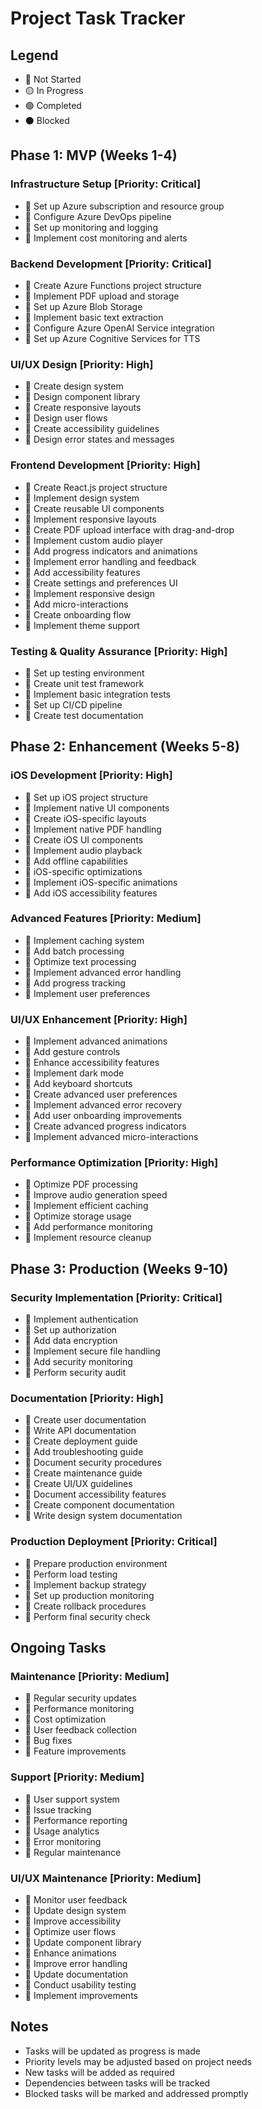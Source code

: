 # Project Task Tracker

## Legend
- 🔴 Not Started
- 🟡 In Progress
- 🟢 Completed
- ⚫ Blocked

## Phase 1: MVP (Weeks 1-4)

### Infrastructure Setup [Priority: Critical]
- 🔴 Set up Azure subscription and resource group
- 🔴 Configure Azure DevOps pipeline
- 🔴 Set up monitoring and logging
- 🔴 Implement cost monitoring and alerts

### Backend Development [Priority: Critical]
- 🔴 Create Azure Functions project structure
- 🔴 Implement PDF upload and storage
- 🔴 Set up Azure Blob Storage
- 🔴 Implement basic text extraction
- 🔴 Configure Azure OpenAI Service integration
- 🔴 Set up Azure Cognitive Services for TTS

### UI/UX Design [Priority: High]
- 🔴 Create design system
- 🔴 Design component library
- 🔴 Create responsive layouts
- 🔴 Design user flows
- 🔴 Create accessibility guidelines
- 🔴 Design error states and messages

### Frontend Development [Priority: High]
- 🔴 Create React.js project structure
- 🔴 Implement design system
- 🔴 Create reusable UI components
- 🔴 Implement responsive layouts
- 🔴 Create PDF upload interface with drag-and-drop
- 🔴 Implement custom audio player
- 🔴 Add progress indicators and animations
- 🔴 Implement error handling and feedback
- 🔴 Add accessibility features
- 🔴 Create settings and preferences UI
- 🔴 Implement responsive design
- 🔴 Add micro-interactions
- 🔴 Create onboarding flow
- 🔴 Implement theme support

### Testing & Quality Assurance [Priority: High]
- 🔴 Set up testing environment
- 🔴 Create unit test framework
- 🔴 Implement basic integration tests
- 🔴 Set up CI/CD pipeline
- 🔴 Create test documentation

## Phase 2: Enhancement (Weeks 5-8)

### iOS Development [Priority: High]
- 🔴 Set up iOS project structure
- 🔴 Implement native UI components
- 🔴 Create iOS-specific layouts
- 🔴 Implement native PDF handling
- 🔴 Create iOS UI components
- 🔴 Implement audio playback
- 🔴 Add offline capabilities
- 🔴 iOS-specific optimizations
- 🔴 Implement iOS-specific animations
- 🔴 Add iOS accessibility features

### Advanced Features [Priority: Medium]
- 🔴 Implement caching system
- 🔴 Add batch processing
- 🔴 Optimize text processing
- 🔴 Implement advanced error handling
- 🔴 Add progress tracking
- 🔴 Implement user preferences

### UI/UX Enhancement [Priority: High]
- 🔴 Implement advanced animations
- 🔴 Add gesture controls
- 🔴 Enhance accessibility features
- 🔴 Implement dark mode
- 🔴 Add keyboard shortcuts
- 🔴 Create advanced user preferences
- 🔴 Implement advanced error recovery
- 🔴 Add user onboarding improvements
- 🔴 Create advanced progress indicators
- 🔴 Implement advanced micro-interactions

### Performance Optimization [Priority: High]
- 🔴 Optimize PDF processing
- 🔴 Improve audio generation speed
- 🔴 Implement efficient caching
- 🔴 Optimize storage usage
- 🔴 Add performance monitoring
- 🔴 Implement resource cleanup

## Phase 3: Production (Weeks 9-10)

### Security Implementation [Priority: Critical]
- 🔴 Implement authentication
- 🔴 Set up authorization
- 🔴 Add data encryption
- 🔴 Implement secure file handling
- 🔴 Add security monitoring
- 🔴 Perform security audit

### Documentation [Priority: High]
- 🔴 Create user documentation
- 🔴 Write API documentation
- 🔴 Create deployment guide
- 🔴 Add troubleshooting guide
- 🔴 Document security procedures
- 🔴 Create maintenance guide
- 🔴 Create UI/UX guidelines
- 🔴 Document accessibility features
- 🔴 Create component documentation
- 🔴 Write design system documentation

### Production Deployment [Priority: Critical]
- 🔴 Prepare production environment
- 🔴 Perform load testing
- 🔴 Implement backup strategy
- 🔴 Set up production monitoring
- 🔴 Create rollback procedures
- 🔴 Perform final security check

## Ongoing Tasks

### Maintenance [Priority: Medium]
- 🔴 Regular security updates
- 🔴 Performance monitoring
- 🔴 Cost optimization
- 🔴 User feedback collection
- 🔴 Bug fixes
- 🔴 Feature improvements

### Support [Priority: Medium]
- 🔴 User support system
- 🔴 Issue tracking
- 🔴 Performance reporting
- 🔴 Usage analytics
- 🔴 Error monitoring
- 🔴 Regular maintenance

### UI/UX Maintenance [Priority: Medium]
- 🔴 Monitor user feedback
- 🔴 Update design system
- 🔴 Improve accessibility
- 🔴 Optimize user flows
- 🔴 Update component library
- 🔴 Enhance animations
- 🔴 Improve error handling
- 🔴 Update documentation
- 🔴 Conduct usability testing
- 🔴 Implement improvements

## Notes
- Tasks will be updated as progress is made
- Priority levels may be adjusted based on project needs
- New tasks will be added as required
- Dependencies between tasks will be tracked
- Blocked tasks will be marked and addressed promptly 